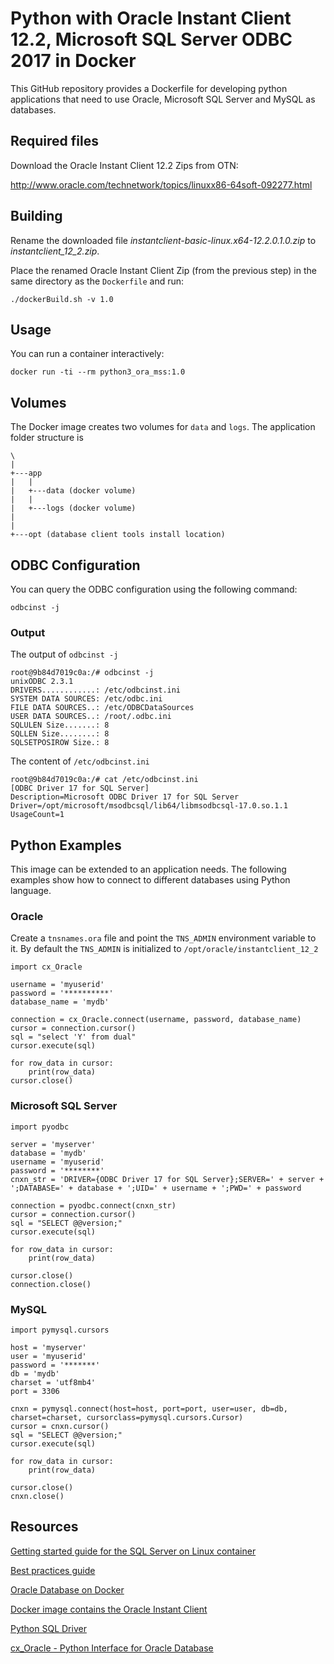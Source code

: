 # Python with Oracle Instant Client 12.2, Microsoft SQL Server ODBC 2017 in Docker

This GitHub repository provides a Dockerfile for developing python applications that need to use Oracle, Microsoft SQL Server and MySQL as databases. 

## Required files

Download the Oracle Instant Client 12.2 Zips from OTN:

http://www.oracle.com/technetwork/topics/linuxx86-64soft-092277.html


## Building

Rename the downloaded file *instantclient-basic-linux.x64-12.2.0.1.0.zip* to *instantclient_12_2.zip*.

Place the renamed Oracle Instant Client Zip (from the previous step) in the
same directory as the `Dockerfile` and run:

```
./dockerBuild.sh -v 1.0
```
## Usage

You can run a container interactively:

```
docker run -ti --rm python3_ora_mss:1.0
```
## Volumes

The Docker image creates two volumes for ```data``` and ```logs```. The application folder structure is

```
\
|
+---app
|   |
|   +---data (docker volume)
|   |
|   +---logs (docker volume)
| 
|
+---opt (database client tools install location)

```

## ODBC Configuration 

You can query the ODBC configuration using the following command:

```
odbcinst -j
```
### Output

The output of ``odbcinst -j``

```
root@9b84d7019c0a:/# odbcinst -j
unixODBC 2.3.1
DRIVERS............: /etc/odbcinst.ini
SYSTEM DATA SOURCES: /etc/odbc.ini
FILE DATA SOURCES..: /etc/ODBCDataSources
USER DATA SOURCES..: /root/.odbc.ini
SQLULEN Size.......: 8
SQLLEN Size........: 8
SQLSETPOSIROW Size.: 8
```

The content of ``/etc/odbcinst.ini``

```
root@9b84d7019c0a:/# cat /etc/odbcinst.ini
[ODBC Driver 17 for SQL Server]
Description=Microsoft ODBC Driver 17 for SQL Server
Driver=/opt/microsoft/msodbcsql/lib64/libmsodbcsql-17.0.so.1.1
UsageCount=1
```

## Python Examples

This image can be extended to an application needs. The following examples show how to connect to different databases using Python language.

### Oracle

Create a ```tnsnames.ora``` file and point the ```TNS_ADMIN``` environment variable to it. By default the ```TNS_ADMIN``` is initialized to ```/opt/oracle/instantclient_12_2```

```
import cx_Oracle

username = 'myuserid'
password = '**********'
database_name = 'mydb'

connection = cx_Oracle.connect(username, password, database_name)
cursor = connection.cursor()
sql = "select 'Y' from dual"
cursor.execute(sql)

for row_data in cursor:
    print(row_data)
cursor.close()
```

### Microsoft SQL Server

```
import pyodbc

server = 'myserver'
database = 'mydb'
username = 'myuserid'
password = '********'
cnxn_str = 'DRIVER={ODBC Driver 17 for SQL Server};SERVER=' + server + ';DATABASE=' + database + ';UID=' + username + ';PWD=' + password

connection = pyodbc.connect(cnxn_str)
cursor = connection.cursor()
sql = "SELECT @@version;"
cursor.execute(sql)

for row_data in cursor:
    print(row_data)

cursor.close()
connection.close()
```

### MySQL

```
import pymysql.cursors

host = 'myserver'
user = 'myuserid'
password = '*******'
db = 'mydb'
charset = 'utf8mb4'
port = 3306

cnxn = pymysql.connect(host=host, port=port, user=user, db=db, charset=charset, cursorclass=pymysql.cursors.Cursor)
cursor = cnxn.cursor()
sql = "SELECT @@version;"
cursor.execute(sql)

for row_data in cursor: 
    print(row_data)
    
cursor.close()
cnxn.close()
```

## Resources

[Getting started guide for the SQL Server on Linux container](https://docs.microsoft.com/en-us/sql/linux/quickstart-install-connect-docker)

[Best practices guide](https://docs.microsoft.com/en-us/sql/linux/sql-server-linux-configure-docker)

[Oracle Database on Docker](https://github.com/oracle/docker-images/tree/master/OracleDatabase)

[Docker image contains the Oracle Instant Client](https://github.com/oracle/docker-images/tree/master/OracleInstantClient)

[Python SQL Driver](https://docs.microsoft.com/en-us/sql/connect/python/python-driver-for-sql-server)

[cx_Oracle - Python Interface for Oracle Database](https://oracle.github.io/python-cx_Oracle/)
